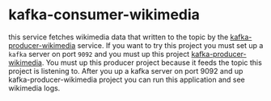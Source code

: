 # kafka-consumer-wikimedia
this service fetches wikimedia data that written to the topic by the [kafka-producer-wikimedia](https://github.com/kutayyaman/kafka-producer-wikimedia) service.
If you want to try this project you must set up a `kafka` server on port `9092` and you must up this project [kafka-producer-wikimedia](https://github.com/kutayyaman/kafka-producer-wikimedia). You must
up this producer project because it feeds the topic this project is listening to. After you up a kafka server on port 9092 and up kafka-producer-wikimedia project you can run this application and see wikimedia logs.
